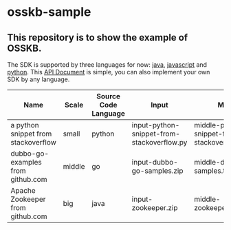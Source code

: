 # osskb-sample
## This repository is to show the example of OSSKB. 
The SDK is supported by three languages for now:
[java](https://github.com/scanoss/scanner.java), [javascript](https://github.com/scanoss/scanoss.js) and [python](https://github.com/scanoss/scanoss.js).
This [API Document](https://docs.osskb.org) is simple, you can also implement your own SDK by any language.

Name|Scale|Source Code Language|Input|Middle|Output
-|-|-|-|-|-
a python snippet from stackoverflow|small|python|input-python-snippet-from-stackoverflow.py| middle-python-snippet-from-stackoverflow.txt.wfp|output-python-snippet-from-stackoverflow.json
dubbo-go-examples from github.com|middle|go|input-dubbo-go-samples.zip|middle-dubbo-go-samples.txt.wfp|output-dubbo-go-samples.json
Apache Zookeeper from github.com|big|java|input-zookeeper.zip|middle-zookeeper.txt.wfp|output-zookeeper.json
